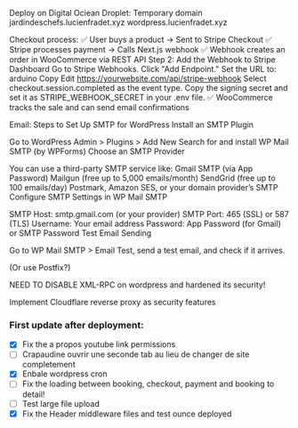 Deploy on Digital Ociean Droplet:
  Temporary domain
    jardindeschefs.lucienfradet.xyz
    wordpress.lucienfradet.xyz

Checkout process:
  ✅ User buys a product → Sent to Stripe Checkout
  ✅ Stripe processes payment → Calls Next.js webhook
  ✅ Webhook creates an order in WooCommerce via REST API
    Step 2: Add the Webhook to Stripe Dashboard
    Go to Stripe Webhooks.
    Click "Add Endpoint."
    Set the URL to:
    arduino
    Copy
    Edit
    https://yourwebsite.com/api/stripe-webhook
    Select checkout.session.completed as the event type.
    Copy the signing secret and set it as STRIPE_WEBHOOK_SECRET in your .env file.
  ✅ WooCommerce tracks the sale and can send email confirmations


Email:
  Steps to Set Up SMTP for WordPress
  Install an SMTP Plugin

  Go to WordPress Admin > Plugins > Add New
  Search for and install WP Mail SMTP (by WPForms)
  Choose an SMTP Provider

  You can use a third-party SMTP service like:
  Gmail SMTP (via App Password)
  Mailgun (free up to 5,000 emails/month)
  SendGrid (free up to 100 emails/day)
  Postmark, Amazon SES, or your domain provider’s SMTP
  Configure SMTP Settings in WP Mail SMTP

  SMTP Host: smtp.gmail.com (or your provider)
  SMTP Port: 465 (SSL) or 587 (TLS)
  Username: Your email address
  Password: App Password (for Gmail) or SMTP Password
  Test Email Sending

  Go to WP Mail SMTP > Email Test, send a test email, and check if it arrives.

(Or use Postfix?)

NEED TO DISABLE XML-RPC on wordpress and hardened its security!

Implement Cloudflare reverse proxy as security features

### First update after deployment:
- [x] Fix the a propos youtube link permissions
-[ ] Crapaudine ouvrir une seconde tab au lieu de changer de site completement
- [x] Enbale wordpress cron
- [ ] Fix the loading between booking, checkout, payment and booking to detail!
- [ ] Test large file upload
- [x] Fix the Header middleware files and test ounce deployed
